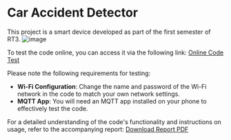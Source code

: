 # Car Accident Detector

This project is a smart device developed as part of the first semester of RT3.
![image](https://github.com/nidhal-jabnouni/Car-Accident-Detector/assets/131602576/506375f2-854a-4e19-89fd-7b37b89d3516)


To test the code online, you can access it via the following link: [Online Code Test](https://wokwi.com/projects/383650406960215041)

Please note the following requirements for testing:
- **Wi-Fi Configuration**: Change the name and password of the Wi-Fi network in the code to match your own network settings.
- **MQTT App**: You will need an MQTT app installed on your phone to effectively test the code.

For a detailed understanding of the code's functionality and instructions on usage, refer to the accompanying report:
[Download Report PDF](https://drive.google.com/file/d/1nl-O1iE9ifwgAqSiRUXOby9Mr5vP1-Ak/view?usp=sharing)
